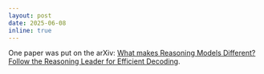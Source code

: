 ```yaml
---
layout: post
date: 2025-06-08
inline: true
---
```


One paper was put on the arXiv: [What makes Reasoning Models Different? Follow the Reasoning Leader for Efficient Decoding](https://arxiv.org/abs/2506.06998). 
